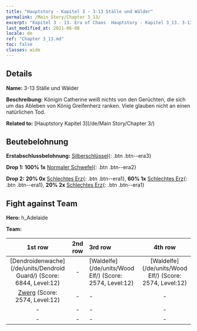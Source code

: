 ```yaml
---
title: "Hauptstory - Kapitel 3 - 3-13 Ställe und Wälder"
permalink: /Main Story/Chapter 3_13/
excerpt: "Kapitel 3 - 13. Era of Chaos  Hauptstory - Kapitel 3_13. 3-13 Ställe und Wälder"
last_modified_at: 2021-06-08
locale: de
ref: "Chapter 3_13.md"
toc: false
classes: wide
---
```


## Details

 **Name:** 3-13 Ställe und Wälder

 **Beschreibung:** Königin Catherine weiß nichts von den Gerüchten, die sich um das Ableben von König Greifenherz ranken. Viele glauben nicht an einen natürlichen Tod.

 **Related to:** [Hauptstory Kapitel 3](/de/Main Story/Chapter 3/)

## Beutebelohnung

 **Erstabschlussbelohnung:** [Silberschlüssel](/ItemsDE/con_693/){: .btn .btn--era3}

 **Drop 1:** **100% 1x** [Normaler Schwefel](/ItemsDE/mat_9/){: .btn .btn--era2}

 **Drop 2:** **20% 0x** [Schlechtes Erz](/ItemsDE/mat_1/){: .btn .btn--era1}, **60% 1x** [Schlechtes Erz](/ItemsDE/mat_1/){: .btn .btn--era1}, **20% 2x** [Schlechtes Erz](/ItemsDE/mat_1/){: .btn .btn--era1}


## Fight against Team
 **Hero:** h_Adelaide

 **Team:**


  | 1st row | 2nd row | 3rd row | 4th row |
  |:----:|:----:|:----|:----:|
  | [Dendroidenwache](/de/units/Dendroid Guard/) (Score: 6844, Level:12)  | - | [Waldelfe](/de/units/Wood Elf/) (Score: 2574, Level:12)  | [Waldelfe](/de/units/Wood Elf/) (Score: 2574, Level:12)  |
  | [Zwerg](/de/units/Dwarf/) (Score: 2574, Level:12)  | - | - | - |
  | - | - | - | - |
  | - | - | - | - |


